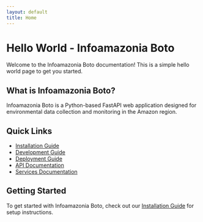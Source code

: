 ```yaml
---
layout: default
title: Home
---
```


# Hello World - Infoamazonia Boto

Welcome to the Infoamazonia Boto documentation! This is a simple hello world page to get you started.

## What is Infoamazonia Boto?

Infoamazonia Boto is a Python-based FastAPI web application designed for environmental data collection and monitoring in the Amazon region.

## Quick Links

- [Installation Guide](installation.md)
- [Development Guide](development.md)
- [Deployment Guide](deployment.md)
- [API Documentation](api.md)
- [Services Documentation](services.md)

## Getting Started

To get started with Infoamazonia Boto, check out our [Installation Guide](installation.md) for setup instructions.
